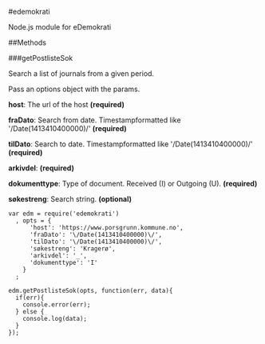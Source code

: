 #edemokrati

Node.js module for eDemokrati

##Methods

###getPostlisteSok

Search a list of journals from a given period.
 
Pass an options object with the params.

**host**: The url of the host **(required)**

**fraDato**: Search from date. Timestampformatted like '\/Date(1413410400000)\/' **(required)**

**tilDato**: Search to date. Timestampformatted like '\/Date(1413410400000)\/' **(required)**

**arkivdel**: **(required)**

**dokumenttype**: Type of document. Received (I) or Outgoing (U). **(required)**

**søkestreng**: Search string. **(optional)**

```
var edm = require('edemokrati')
  , opts = {
      'host': 'https://www.porsgrunn.kommune.no',
      'fraDato': '\/Date(1413410400000)\/',
      'tilDato': '\/Date(1413410400000)\/',
      'søkestreng': 'Kragerø',
      'arkivdel': '_',
      'dokumenttype': 'I'
    }
  ;

edm.getPostlisteSok(opts, function(err, data){
  if(err){
    console.error(err);
  } else {
    console.log(data);
  }
});
```